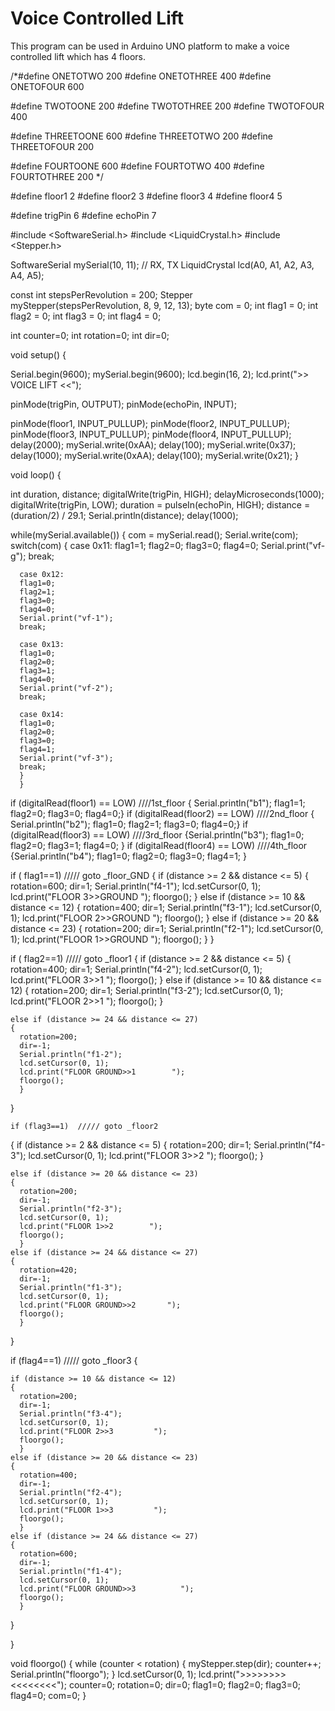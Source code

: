 # Voice Controlled Lift
This program can be used in Arduino UNO platform to make a voice controlled lift which has 4 floors.


/*#define ONETOTWO 200
#define ONETOTHREE 400
#define ONETOFOUR 600

#define TWOTOONE 200
#define TWOTOTHREE 200
#define TWOTOFOUR 400

#define THREETOONE 600
#define THREETOTWO 200
#define THREETOFOUR 200

#define FOURTOONE 600
#define FOURTOTWO 400
#define FOURTOTHREE 200
*/

#define floor1 2
#define floor2 3
#define floor3 4
#define floor4 5 

#define trigPin 6
#define echoPin 7

#include <SoftwareSerial.h>
#include <LiquidCrystal.h>
#include <Stepper.h>

SoftwareSerial mySerial(10, 11); // RX, TX
LiquidCrystal lcd(A0, A1, A2, A3, A4, A5);
 
const int stepsPerRevolution = 200;
Stepper myStepper(stepsPerRevolution, 8, 9, 12, 13);
byte com = 0; 
int flag1 = 0;
int flag2 = 0;
int flag3 = 0;
int flag4 = 0;

int counter=0;
int rotation=0;
int dir=0;


void setup() {

  Serial.begin(9600);
  mySerial.begin(9600);
  lcd.begin(16, 2);
  lcd.print(">> VOICE LIFT <<");
  
  pinMode(trigPin, OUTPUT);
  pinMode(echoPin, INPUT);

  pinMode(floor1, INPUT_PULLUP);
  pinMode(floor2, INPUT_PULLUP);
  pinMode(floor3, INPUT_PULLUP);
  pinMode(floor4, INPUT_PULLUP);
  delay(2000); 
  mySerial.write(0xAA); 
  delay(100);
  mySerial.write(0x37); 
  delay(1000); 
  mySerial.write(0xAA); 
  delay(100);
  mySerial.write(0x21); 
}

void loop() {

  int duration, distance;
  digitalWrite(trigPin, HIGH);
  delayMicroseconds(1000);
  digitalWrite(trigPin, LOW);
  duration = pulseIn(echoPin, HIGH);
  distance = (duration/2) / 29.1;
  Serial.println(distance);
  delay(1000);

  while(mySerial.available()) 
    { 
    com = mySerial.read(); 
    Serial.write(com);
    switch(com) 
    { 
      case 0x11: 
      flag1=1;
      flag2=0;
      flag3=0;
      flag4=0;
      Serial.print("vf-g");
      break; 
      
      case 0x12:
      flag1=0;
      flag2=1;
      flag3=0;
      flag4=0; 
      Serial.print("vf-1");
      break;
      
      case 0x13: 
      flag1=0;
      flag2=0;
      flag3=1;
      flag4=0;
      Serial.print("vf-2");
      break; 
      
      case 0x14:
      flag1=0;
      flag2=0;
      flag3=0;
      flag4=1;
      Serial.print("vf-3");
      break;
      }
      }

  if (digitalRead(floor1) == LOW) ////1st_floor
  { Serial.println("b1"); 
   flag1=1;
   flag2=0;
   flag3=0;
   flag4=0;}
  if (digitalRead(floor2) == LOW) ////2nd_floor
   {
    Serial.println("b2");
   flag1=0;
   flag2=1;
   flag3=0;
   flag4=0;}
  if (digitalRead(floor3) == LOW) ////3rd_floor
   {Serial.println("b3");
   flag1=0;
   flag2=0;
   flag3=1;
   flag4=0;
   }
  if (digitalRead(floor4) == LOW) ////4th_floor
   {Serial.println("b4");
   flag1=0;
   flag2=0;
   flag3=0;
   flag4=1;
   }
  
  
  if ( flag1==1)  ///// goto _floor_GND
  {
    if (distance >= 2 && distance <= 5) 
    {
      rotation=600;
      dir=1;
      Serial.println("f4-1");
      lcd.setCursor(0, 1);
      lcd.print("FLOOR 3>>GROUND  ");
      floorgo();
      }
    else if (distance >= 10 && distance <= 12)
      {
      rotation=400;
      dir=1;
      Serial.println("f3-1");
      lcd.setCursor(0, 1);
      lcd.print("FLOOR 2>>GROUND  ");
      floorgo();
      }
    else if (distance >= 20 && distance <= 23)
      {
      rotation=200;
      dir=1;
      Serial.println("f2-1");
      lcd.setCursor(0, 1);
      lcd.print("FLOOR 1>>GROUND   ");
      floorgo();
      }
    }

  
  if ( flag2==1)       ///// goto _floor1
  {
    if (distance >= 2 && distance <= 5) 
    {
      rotation=400;
      dir=1;
      Serial.println("f4-2");
      lcd.setCursor(0, 1);
      lcd.print("FLOOR 3>>1          ");
      floorgo();
      }
   else if (distance >= 10 && distance <= 12)
    {
      rotation=200;
      dir=1;
      Serial.println("f3-2");
      lcd.setCursor(0, 1);
      lcd.print("FLOOR 2>>1         ");
      floorgo();
      }

    else if (distance >= 24 && distance <= 27)
    {
      rotation=200;
      dir=-1;
      Serial.println("f1-2");
      lcd.setCursor(0, 1);
      lcd.print("FLOOR GROUND>>1        ");
      floorgo();
      }
  }



    if (flag3==1)  ///// goto _floor2
  {
    if (distance >= 2 && distance <= 5)
    {
      rotation=200;
      dir=1;
      Serial.println("f4-3");
      lcd.setCursor(0, 1);
      lcd.print("FLOOR 3>>2        ");
      floorgo();
      }

    else if (distance >= 20 && distance <= 23)
    {
      rotation=200;
      dir=-1;
      Serial.println("f2-3");
      lcd.setCursor(0, 1);
      lcd.print("FLOOR 1>>2        ");
      floorgo();
      }
    else if (distance >= 24 && distance <= 27)
    {
      rotation=420;
      dir=-1;
      Serial.println("f1-3");
      lcd.setCursor(0, 1);
      lcd.print("FLOOR GROUND>>2       ");
      floorgo();
      }
  }


  if (flag4==1)  ///// goto _floor3
  {

    if (distance >= 10 && distance <= 12)
    {
      rotation=200;
      dir=-1;
      Serial.println("f3-4");
      lcd.setCursor(0, 1);
      lcd.print("FLOOR 2>>3         ");
      floorgo();
      }
    else if (distance >= 20 && distance <= 23)
    {
      rotation=400;
      dir=-1;
      Serial.println("f2-4");
      lcd.setCursor(0, 1);
      lcd.print("FLOOR 1>>3         ");
      floorgo();
      }
    else if (distance >= 24 && distance <= 27)
    {
      rotation=600;
      dir=-1;
      Serial.println("f1-4");
      lcd.setCursor(0, 1);
      lcd.print("FLOOR GROUND>>3          ");
      floorgo();
      }
  }

}



void floorgo()
{
    while (counter < rotation)
    {
       myStepper.step(dir);
       counter++;
       Serial.println("floorgo");
    }
      lcd.setCursor(0, 1);
      lcd.print(">>>>>>>><<<<<<<<");
      counter=0;
      rotation=0;
      dir=0;
      flag1=0;
      flag2=0;
      flag3=0;
      flag4=0;
      com=0;
}

